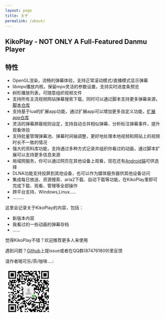 ```yaml
---
layout: page
title: 关于
permalink: /about/
---
```

## KikoPlay - NOT ONLY A Full-Featured Danmu Player

## 特性
 - OpenGL渲染，流畅的弹幕体验，支持正常滚动模式/直播模式显示弹幕
 - libmpv播放内核，保留mpv灵活的参数设置，支持实时进度条预览
 - 树形播放列表，可随意组织视频文件
 - 支持所有主流视频网站弹幕搜索下载，同时可以通过脚本支持更多弹幕来源，[脚本仓库](https://github.com/KikoPlayProject/KikoPlayScript)
 - 支持基于lua的扩展app功能，通过扩展app可以增加更多自定义功能，[扩展app仓库](https://github.com/KikoPlayProject/KikoPlayApp)
 - 灵活的弹幕屏蔽规则设定，支持自动合并相似弹幕、分析标注弹幕事件，提升观看体验
 - 支持批量管理弹幕池、弹幕时间轴调整，更好地处理本地视频和网站上的视频时长不一致的情况
 - 强大的资料库功能，支持通过多种方式记录并组织你看过的动画，通过脚本扩展可以支持更多信息来源
 - 局域网服务，你可以通过网页在其他设备上观看，现在还有[Android端](https://github.com/KikoPlayProject/KikoPlay-Android-LAN)可供选择
 - DLNA功能支持投屏到其他设备，也可以作为媒体服务器供其他设备访问
 - 集成每日放送、资源搜索、aria2下载、自动下载等功能，在KikoPlay里即可完成下载、观看、管理等全部操作
 - 跨平台支持，Windows,Linux.....
 - .........


这里会记录关于KikoPlay的内容，包括：

 - 新版本内容
 - 我看过的一些动画的弹幕存档
 - ......

觉得KikoPlay不错？欢迎推荐更多人来使用

遇到问题？[Github](https://github.com/KikoPlayProject/KikoPlay/)上提issue或者在QQ群(874761809)里反馈

请作者喝可乐/茶/咖啡....: 

 <img src="/static/img/reward.jpg" width = "150" height = "150"/>